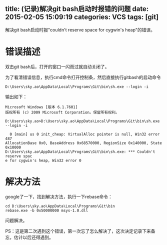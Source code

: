 title: (记录)解决git bash启动时报错的问题
date: 2015-02-05 15:09:19
categories: VCS
tags: [git]
---

解决git bash启动时报"couldn't reserve space for cygwin's heap"的错误。

<!--more-->

# 错误描述

双击git bash后，打开的窗口一闪而过就自动关闭了。 

为了看清错误信息，执行cmd命令打开控制条，然后直接执行gitbash的启动命令

	D:\Users\sky.ao\AppData\Local\Programs\Git\bin\sh.exe --login -i

输出如下：


	Microsoft Windows [版本 6.1.7601]
	版权所有 (c) 2009 Microsoft Corporation。保留所有权利。
	
	D:\Users\sky.ao>D:\Users\sky.ao\AppData\Local\Programs\Git\bin\sh.exe --login -i

      0 [main] us 0 init_cheap: VirtualAlloc pointer is null, Win32 error 487
	AllocationBase 0x0, BaseAddress 0x68570000, RegionSize 0x140000, State 0x10000
	D:\Users\sky.ao\AppData\Local\Programs\Git\bin\sh.exe: *** Couldn't reserve spac
	e for cygwin's heap, Win32 error 0

# 解决方法

google了一下，找到解决方法，执行一下rebase命令：

	cd D:\Users\sky.ao\AppData\Local\Programs\Git\bin
	rebase.exe -b 0x50000000 msys-1.0.dll

问题解决。

PS：这是第二次遇到这个错误，第一次忘了怎么解决了，这次决定记录下来备忘，估计以后还得遇到。